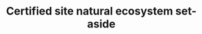 ---
title: 'Certified site natural ecosystem set-aside'
field: 'is.certifiedSite.naturalSetAside'
slug: 'is-certifiedsite-naturalsetaside'
description: 'Area in hectares'
required: False
module: 'Certified Resource or Site'
cluster: 'Certification'
policy: 'Free value. Single value only.'
layout: 'home'
---